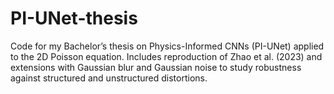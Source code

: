 # PI-UNet-thesis
Code for my Bachelor’s thesis on Physics-Informed CNNs (PI-UNet) applied to the 2D Poisson equation. Includes reproduction of Zhao et al. (2023) and extensions with Gaussian blur and Gaussian noise to study robustness against structured and unstructured distortions.
